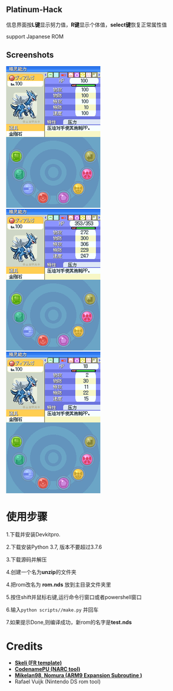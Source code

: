 ## Platinum-Hack

信息界面按**L键**显示努力值，**R键**显示个体值，**select键**恢复正常属性值

support Japanese ROM

## Screenshots
![Screenshots1](https://github.com/Bubble791/Platinum-Hack/blob/main/Screenshots/test__14435.png)![Screenshots1](https://github.com/Bubble791/Platinum-Hack/blob/main/Screenshots/test__14406.png)![Screenshots1](https://github.com/Bubble791/Platinum-Hack/blob/main/Screenshots/test__14455.png)
 
 # 使用步骤 
 1.下载并安装Devkitpro. 
 
 2.下载安装Python 3.7, 版本不要超过3.7.6
 
 3.下载源码并解压
 
 4.创建一个名为**unzip**的文件夹
 
 4.把rom改名为 **rom.nds** 放到主目录文件夹里
 
 5.按住shift并鼠标右键,运行命令行窗口或者powershell窗口
 
 6.输入`python scripts//make.py` 并回车
 
 7.如果提示Done,则编译成功，新rom的名字是**test.nds**
 

# Credits
* [**Skeli (FR template)**][CFRU]
* [**CodenamePU (NARC tool)**][G5T]
* [**Mikelan98, Nomura (ARM9 Expansion Subroutine )**][ARM9]
* Rafael Vuijk (Nintendo DS rom tool)


[CFRU]: https://github.com/Skeli789/Complete-Fire-Red-Upgrade
[G5T]: https://github.com/CodenamePU/Gen5Tools
[ARM9]: https://pokehacking.com/tutorials/ramexpansion/
